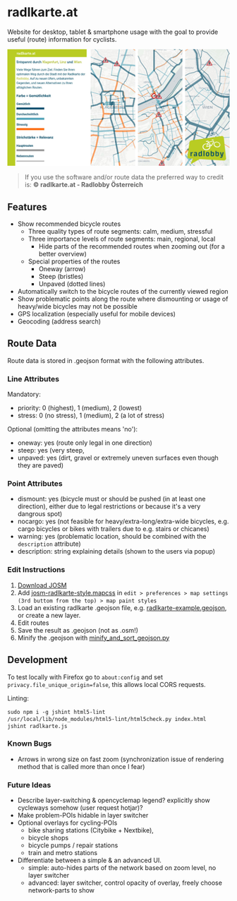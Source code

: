 # radlkarte.at

Website for desktop, tablet & smartphone usage with the goal to provide useful (route) information for cyclists.

![radlkarte banner](css/radlkarte-banner.jpg)

> If you use the software and/or route data the preferred way to credit is: **© radlkarte.at - Radlobby Österreich**

## Features
- Show recommended bicycle routes
  - Three quality types of route segments: calm, medium, stressful
  - Three importance levels of route segments: main, regional, local
    - Hide parts of the recommended routes when zooming out (for a better overview)
  - Special properties of the routes
    - Oneway (arrow)
    - Steep (bristles)
    - Unpaved (dotted lines)
- Automatically switch to the bicycle routes of the currently viewed region
- Show problematic points along the route where dismounting or usage of heavy/wide bicycles may not be possible
- GPS localization (especially useful for mobile devices)
- Geocoding (address search)


## Route Data

Route data is stored in .geojson format with the following attributes.

### Line Attributes

Mandatory:
- priority: 0 (highest), 1 (medium), 2 (lowest)
- stress: 0 (no stress), 1 (medium), 2 (a lot of stress)

Optional (omitting the attributes means 'no'):
- oneway: yes (route only legal in one direction)
- steep: yes (very steep,
- unpaved: yes (dirt, gravel or extremely uneven surfaces even though they are paved)

### Point Attributes

- dismount: yes (bicycle must or should be pushed (in at least one direction), either due to legal restrictions or because it's a very dangrous spot)
- nocargo: yes (not feasible for heavy/extra-long/extra-wide bicycles, e.g. cargo bicycles or bikes with trailers due to e.g. stairs or chicanes)
- warning: yes (problematic location, should be combined with the `description` attribute)
- description: string explaining details (shown to the users via popup)

### Edit Instructions

1. [Download JOSM](https://josm.openstreetmap.de)
2. Add [josm-radlkarte-style.mapcss](data/josm-radlkarte-style.mapcss) in `edit > preferences > map settings (3rd buttom from the top) > map paint styles`
3. Load an existing radlkarte .geojson file, e.g. [radlkarte-example.geojson](data/radlkarte-example.geojson), or create a new layer.
4. Edit routes
5. Save the result as .geojson (not as .osm!)
6. Minify the .geojson with [minify_and_sort_geojson.py](data/minify_and_sort_geojson.py)


## Development

To test locally with Firefox go to `about:config` and set `privacy.file_unique_origin=false`, this allows local CORS requests.

Linting:

	sudo npm i -g jshint html5-lint
	/usr/local/lib/node_modules/html5-lint/html5check.py index.html
	jshint radlkarte.js

### Known Bugs
- Arrows in wrong size on fast zoom (synchronization issue of rendering method that is called more than once I fear)

### Future Ideas
- Describe layer-switching & opencyclemap legend? explicitly show cycleways somehow (user request hotjar)?
- Make problem-POIs hidable in layer switcher
- Optional overlays for cycling-POIs
  - bike sharing stations (Citybike + Nextbike),
  - bicycle shops
  - bicycle pumps / repair stations
  - train and metro stations
- Differentiate between a simple & an advanced UI.
  - simple: auto-hides parts of the network based on zoom level, no layer switcher
  - advanced: layer switcher, control opacity of overlay, freely choose network-parts to show
